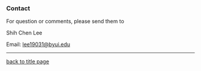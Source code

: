 ### Contact

For question or comments, please send them to

Shih Chen Lee

Email: lee19031@byui.edu
***
[back to title page](READ.md)
